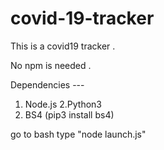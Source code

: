 # covid-19-tracker
This is a covid19 tracker .

No npm is needed .

Dependencies ---

1. Node.js
2.Python3
3. BS4 (pip3 install bs4)


go to bash type "node launch.js"
